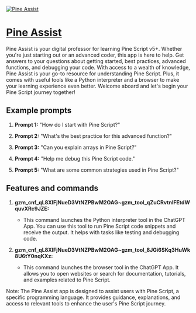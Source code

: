 [![Pine Assist](https://files.oaiusercontent.com/file-WAekQ0VK0guG1nDxqw7WxmoY?se=2123-10-16T03%3A15%3A32Z&sp=r&sv=2021-08-06&sr=b&rscc=max-age%3D31536000%2C%20immutable&rscd=attachment%3B%20filename%3Da9804550-da0f-402b-b222-e61496c4d402.png&sig=EoIJywNv2Z3FRo83WH%2BrqWMm75%2BIbPKqH6WF2H9eGwI%3D)](https://chat.openai.com/g/g-J5AU7p5hM-pine-assist)

# [Pine Assist](https://chat.openai.com/g/g-J5AU7p5hM-pine-assist)

Pine Assist is your digital professor for learning Pine Script v5+. Whether you're just starting out or an advanced coder, this app is here to help. Get answers to your questions about getting started, best practices, advanced functions, and debugging your code. With access to a wealth of knowledge, Pine Assist is your go-to resource for understanding Pine Script. Plus, it comes with useful tools like a Python interpreter and a browser to make your learning experience even better. Welcome aboard and let's begin your Pine Script journey together!

## Example prompts

1. **Prompt 1:** "How do I start with Pine Script?"

2. **Prompt 2:** "What's the best practice for this advanced function?"

3. **Prompt 3:** "Can you explain arrays in Pine Script?"

4. **Prompt 4:** "Help me debug this Pine Script code."

5. **Prompt 5:** "What are some common strategies used in Pine Script?"


## Features and commands

1. **gzm_cnf_qL8XlFjNueD3VtNZPBwM2OAG~gzm_tool_qZuCRvtnIFEtdWquvXRc9JZE:**
   - This command launches the Python interpreter tool in the ChatGPT App. You can use this tool to run Pine Script code snippets and receive the output. It helps with tasks like testing and debugging code.

2. **gzm_cnf_qL8XlFjNueD3VtNZPBwM2OAG~gzm_tool_8JGi6SKq3HuWk8U6tY0nqKXz:**
   - This command launches the browser tool in the ChatGPT App. It allows you to open websites or search for documentation, tutorials, and examples related to Pine Script.

Note: The Pine Assist app is designed to assist users with Pine Script, a specific programming language. It provides guidance, explanations, and access to relevant tools to enhance the user's Pine Script journey.